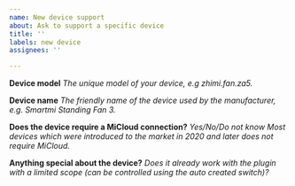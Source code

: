```yaml
---
name: New device support
about: Ask to support a specific device
title: ''
labels: new device
assignees: ''

---
```


**Device model**
_The unique model of your device, e.g zhimi.fan.za5._

**Device name**
_The friendly name of the device used by the manufacturer, e.g. Smartmi Standing Fan 3._

**Does the device require a MiCloud connection?**
_Yes/No/Do not know_
_Most devices which were introduced to the market in 2020 and later does not require MiCloud._

**Anything special about the device?**
_Does it already work with the plugin with a limited scope (can be controlled using the auto created switch)?_
